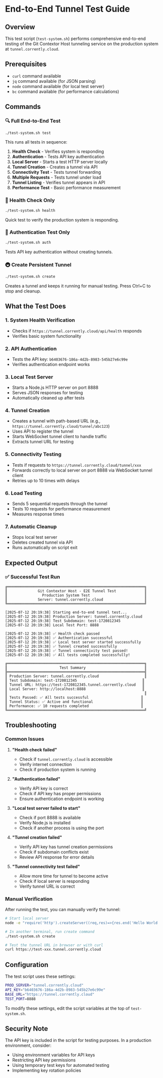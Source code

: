 # End-to-End Tunnel Test Guide

## Overview
This test script (`test-system.sh`) performs comprehensive end-to-end testing of the Git Contextor Host tunneling service on the production system at `tunnel.corrently.cloud`.

## Prerequisites
- `curl` command available
- `jq` command available (for JSON parsing)
- `node` command available (for local test server)
- `bc` command available (for performance calculations)

## Commands

### 🔍 Full End-to-End Test
```bash
./test-system.sh test
```
This runs all tests in sequence:
1. **Health Check** - Verifies system is responding
2. **Authentication** - Tests API key authentication
3. **Local Server** - Starts a test HTTP server locally
4. **Tunnel Creation** - Creates a tunnel via API
5. **Connectivity Test** - Tests tunnel forwarding
6. **Multiple Requests** - Tests tunnel under load
7. **Tunnel Listing** - Verifies tunnel appears in API
8. **Performance Test** - Basic performance measurement

### 🏥 Health Check Only
```bash
./test-system.sh health
```
Quick test to verify the production system is responding.

### 🔐 Authentication Test Only
```bash
./test-system.sh auth
```
Tests API key authentication without creating tunnels.

### 🚇 Create Persistent Tunnel
```bash
./test-system.sh create
```
Creates a tunnel and keeps it running for manual testing. Press Ctrl+C to stop and cleanup.

## What the Test Does

### 1. **System Health Verification**
- Checks if `https://tunnel.corrently.cloud/api/health` responds
- Verifies basic system functionality

### 2. **API Authentication**
- Tests the API key: `b6403676-186a-4d2b-8983-545b27e6c99e`
- Verifies authentication endpoint works

### 3. **Local Test Server**
- Starts a Node.js HTTP server on port 8888
- Serves JSON responses for testing
- Automatically cleaned up after tests

### 4. **Tunnel Creation**
- Creates a tunnel with path-based URL (e.g., `https://tunnel.corrently.cloud/tunnel/abc123`)
- Uses API to register the tunnel
- Starts WebSocket tunnel client to handle traffic
- Extracts tunnel URL for testing

### 5. **Connectivity Testing**
- Tests if requests to `https://tunnel.corrently.cloud/tunnel/xxx` 
- Forwards correctly to local server on port 8888 via WebSocket tunnel client
- Retries up to 10 times with delays

### 6. **Load Testing**
- Sends 5 sequential requests through the tunnel
- Tests 10 requests for performance measurement
- Measures response times

### 7. **Automatic Cleanup**
- Stops local test server
- Deletes created tunnel via API
- Runs automatically on script exit

## Expected Output

### ✅ Successful Test Run
```
╔═══════════════════════════════════════════════════════════════╗
║              Git Contextor Host - E2E Tunnel Test             ║
║                Production System Test                         ║
║              Server: tunnel.corrently.cloud                   ║
╚═══════════════════════════════════════════════════════════════╝

[2025-07-12 20:19:38] Starting end-to-end tunnel test...
[2025-07-12 20:19:38] Production Server: tunnel.corrently.cloud
[2025-07-12 20:19:38] Test Subdomain: test-1720812345
[2025-07-12 20:19:38] Local Test Port: 8888

[2025-07-12 20:19:38] ✅ Health check passed
[2025-07-12 20:19:38] ✅ Authentication successful
[2025-07-12 20:19:38] ✅ Local test server started successfully
[2025-07-12 20:19:38] ✅ Tunnel created successfully
[2025-07-12 20:19:38] ✅ Tunnel connectivity test passed!
[2025-07-12 20:19:38] ✅ All tests completed successfully!

╔═══════════════════════════════════════════════════════════════╗
║                        Test Summary                           ║
╠═══════════════════════════════════════════════════════════════╣
║ Production Server: tunnel.corrently.cloud                     ║
║ Test Subdomain: test-1720812345                              ║
║ Tunnel URL: https://test-1720812345.tunnel.corrently.cloud   ║
║ Local Server: http://localhost:8888                          ║
║                                                               ║
║ Tests Passed: ✅ All tests successful                        ║
║ Tunnel Status: ✅ Active and functional                      ║
║ Performance: ✅ 10 requests completed                        ║
╚═══════════════════════════════════════════════════════════════╝
```

## Troubleshooting

### Common Issues

1. **"Health check failed"**
   - Check if `tunnel.corrently.cloud` is accessible
   - Verify internet connection
   - Check if production system is running

2. **"Authentication failed"**
   - Verify API key is correct
   - Check if API key has proper permissions
   - Ensure authentication endpoint is working

3. **"Local test server failed to start"**
   - Check if port 8888 is available
   - Verify Node.js is installed
   - Check if another process is using the port

4. **"Tunnel creation failed"**
   - Verify API key has tunnel creation permissions
   - Check if subdomain conflicts exist
   - Review API response for error details

5. **"Tunnel connectivity test failed"**
   - Allow more time for tunnel to become active
   - Check if local server is responding
   - Verify tunnel URL is correct

### Manual Verification

After running the test, you can manually verify the tunnel:

```bash
# Start local server
node -e "require('http').createServer((req,res)=>{res.end('Hello World!')}).listen(8888)"

# In another terminal, run create command
./test-system.sh create

# Test the tunnel URL in browser or with curl
curl https://test-xxx.tunnel.corrently.cloud
```

## Configuration

The test script uses these settings:

```bash
PROD_SERVER="tunnel.corrently.cloud"
API_KEY="b6403676-186a-4d2b-8983-545b27e6c99e"
BASE_URL="https://tunnel.corrently.cloud"
TEST_PORT=8888
```

To modify these settings, edit the script variables at the top of `test-system.sh`.

## Security Note

The API key is included in the script for testing purposes. In a production environment, consider:
- Using environment variables for API keys
- Restricting API key permissions
- Using temporary test keys for automated testing
- Implementing key rotation policies
